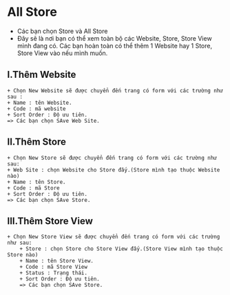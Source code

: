 # All Store 
- Các bạn chọn Store và All Store 
- Đây sẽ là nơi bạn có thể xem toàn bộ các Website, Store, Store View mình đang có. Các bạn hoàn toàn có thể thêm 1 Website hay 1 Store, Store View vào nếu mình muốn.
## I.Thêm Website
    + Chọn New Website sẽ được chuyển đến trang có form với các trường như sau :
    + Name : tên Website.
    + Code : mã website
    + Sort Order : Độ ưu tiên.
    => Các bạn chọn SAve Web Site.
## II.Thêm Store
    + Chọn New Store sẽ được chuyển đến trang có form với các trường như sau:
    + Web Site : chọn Website cho Store đấy.(Store mình tạo thuộc Website nào)
    + Name : tên Store.
    + Code : mã Store
    + Sort Order : Độ ưu tiên.
    => Các bạn chọn SAve Store.
## III.Thêm Store View
    + Chọn New Store View sẽ được chuyển đến trang có form với các trường như sau:
        + Store : chọn Store cho Store View đấy.(Store View mình tạo thuộc Store nào)
        + Name : tên Store View.
        + Code : mã Store View
        + Status : Trạng thái.
        + Sort Order : Độ ưu tiên.
        => Các bạn chọn SAve Store.


